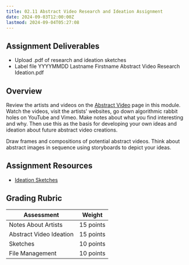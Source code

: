```yaml
---
title: 02.11 Abstract Video Research and Ideation Assignment
date: 2024-09-03T12:00:00Z
lastmod: 2024-09-04T05:27:08
---
```


## Assignment Deliverables

- Upload .pdf of research and ideation sketches
- Label file YYYYMMDD Lastname Firstname Abstract Video Research Ideation.pdf

## Overview

Review the artists and videos on the [Abstract Video](./02-09-abstract-video.md) page in this module. Watch the videos, visit the artists' websites, go down algorithmic rabbit holes on YouTube and Vimeo. Make notes about what you find interesting and why. Then use this as the basis for developing your own ideas and ideation about future abstract video creations.

Draw frames and compositions of potential abstract videos. Think about abstract images in sequence using storyboards to depict your ideas.

## Assignment Resources

- [Ideation Sketches](../../../../drawing/ideation-sketches.md)

## Grading Rubric

<div class="responsive-table-markdown">

| Assessment              | Weight    |
| ----------------------- | --------- |
| Notes About Artists     | 15 points |
| Abstract Video Ideation | 15 points |
| Sketches                | 10 points |
| File Management         | 10 points |

</div>
